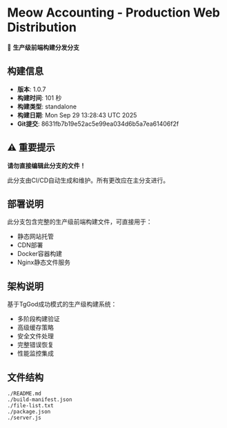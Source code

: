 # Meow Accounting - Production Web Distribution

🚀 **生产级前端构建分发分支**

## 构建信息
- **版本**: 1.0.7
- **构建时间**: 101 秒
- **构建类型**: standalone
- **构建日期**: Mon Sep 29 13:28:43 UTC 2025
- **Git提交**: 8631fb7b19e52ac5e99ea034d6b5a7ea61406f2f

## ⚠️ 重要提示
**请勿直接编辑此分支的文件！**

此分支由CI/CD自动生成和维护。所有更改应在主分支进行。

## 部署说明
此分支包含完整的生产级前端构建文件，可直接用于：
- 静态网站托管
- CDN部署
- Docker容器构建
- Nginx静态文件服务

## 架构说明
基于TgGod成功模式的生产级构建系统：
- 多阶段构建验证
- 高级缓存策略
- 安全文件处理
- 完整错误恢复
- 性能监控集成

## 文件结构
```
./README.md
./build-manifest.json
./file-list.txt
./package.json
./server.js
```
